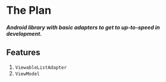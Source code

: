 # The Plan

##### Android library with basic adapters to get to up-to-speed in development.

Features
----

1. `ViewableListAdapter`
2. `ViewModel`
